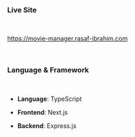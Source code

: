 &nbsp;

### Live Site

&nbsp;

<https://movie-manager.rasaf-ibrahim.com>



&nbsp;

### Language & Framework 

&nbsp;

- **Language**: TypeScript
  
- **Frontend**: Next.js
  
- **Backend**: Express.js
